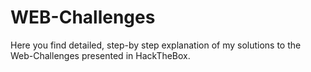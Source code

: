 # WEB-Challenges
Here you find detailed, step-by step explanation of my solutions to the Web-Challenges presented in HackTheBox.
